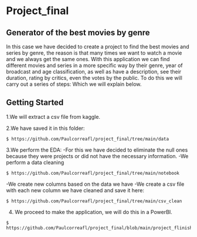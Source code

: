 # Project_final
## Generator of the best movies by genre
In this case we have decided to create a project to find the best movies and series by genre, the reason is that many times we want to watch a movie and we always get the same ones.
With this application we can find different movies and series in a more specific way by their genre, year of broadcast and age classification, as well as have a description, see their duration, rating by critics, even the votes by the public.
To do this we will carry out a series of steps:
Which we will explain below.
## Getting Started
1.We will extract a csv file from kaggle.

2.We have saved it in this folder:
```
$ https://github.com/Paulcorreafl/project_final/tree/main/data
```
3.We perform the EDA:
-For this we have decided to eliminate the null ones because they were projects or did not have the necessary information.
-We perform a data cleaning
```
$ https://github.com/Paulcorreafl/project_final/tree/main/notebook
```
-We create new columns based on the data we have
-We create a csv file with each new column we have cleaned and save it here:
```
$ https://github.com/Paulcorreafl/project_final/tree/main/csv_clean
```
4. We proceed to make the application, we will do this in a PowerBI.
```
$ https://github.com/Paulcorreafl/project_final/blob/main/project_flinished.pbix
```
